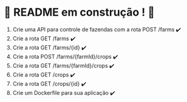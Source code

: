 # :construction: README em construção ! :construction:
<ol>
  <li>Crie uma API para controle de fazendas com a rota POST /farms	✔️</li>
  <li>Crie a rota GET /farms	✔️</li>
  <li>Crie a rota GET /farms/{id}	✔️</li>
  <li>Crie a rota POST /farms/{farmId}/crops	✔️</li>
  <li>Crie a rota GET /farms/{farmId}/crops	✔️</li>
  <li>Crie a rota GET /crops	✔️</li>
  <li>Crie a rota GET /crops/{id}	✔️</li>
  <li>Crie um Dockerfile para sua aplicação	✔️</li>
</ol>







